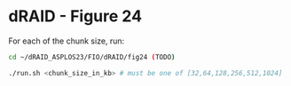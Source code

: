 # dRAID - Figure 24

For each of the chunk size, run:
```Bash
cd ~/dRAID_ASPLOS23/FIO/dRAID/fig24 (TODO)

./run.sh <chunk_size_in_kb> # must be one of [32,64,128,256,512,1024]
```